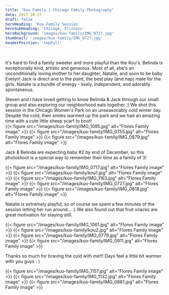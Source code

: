 ```yaml
---
title: "Kou Family | Chicago Family Photography"
date: 2017-10-27
draft: false
heroHeading: 'Kou Family Session'
heroSubHeading: 'Chicago, Illinois'
heroBackground: 'images/kuo-family/IMG_0727.jpg'
thumbnail: 'images/kuo-family/IMG_0727.jpg'
headerPosition: 'topFull'
---
```

<br>
It's hard to find a family sweeter and more playful than the Kou's. Belinda is exceptionally kind, artistic and generous. Most of all, she's an unconditionally loving mother to her daughter, Natalie, and soon to be baby Evelyn! Jack is direct and to the point, the best play (and nap) mate for the girls. Natalie is a bundle of energy - lively, independent, and adorably spontaneous.

Steven and I have loved getting to know Belinda & Jack through our small group and also exploring our neighborhood eats together :) We shot this session in the Chicago Women's Park on an unseasonably cold winter day. Despite the cold, their smiles warmed up the park and we had an amazing time with a cute little sheep scarf to boot!
<br>
{{< figure src="/images/kuo-family/IMG_1085.jpg" alt="Flores Family image" >}}
{{< figure src="/images/kuo-family/IMG_0755.jpg" alt="Flores Family image" >}}
{{< figure src="/images/kuo-family/IMG_0879.jpg" alt="Flores Family image" >}}

Jack & Belinda are expecting baby #2 by end of December, so this photoshoot is a special way to remember their time as a family of 3!

{{< figure src="/images/kuo-family/IMG_0717.jpg" alt="Flores Family image" >}}
{{< figure src="/images/kuo-family/kou1.jpg" alt="Flores Family image" >}}
{{< figure src="/images/kuo-family/IMG_1163.jpg" alt="Flores Family image" >}}
{{< figure src="/images/kuo-family/IMG_0727.jpg" alt="Flores Family image" >}}
{{< figure src="/images/kuo-family/IMG_0818.jpg" alt="Flores Family image" >}}

Natalie is extremely playful, so of course we spent a few minutes of the session letting her run around... :) We also found out that fruit snacks are great motivation for staying still.

{{< figure src="/images/kuo-family/IMG_1061.jpg" alt="Flores Family image" >}}
{{< figure src="/images/kuo-family/kou2.jpg" alt="Flores Family image" >}}
{{< figure src="/images/kuo-family/IMG_0779.jpg" alt="Flores Family image" >}}
{{< figure src="/images/kuo-family/IMG_0911.jpg" alt="Flores Family image" >}}

Thanks so much for braving the cold with me!!! Days feel a little bit warmer with you guys : )

{{< figure src="/images/kuo-family/IMG_1157.jpg" alt="Flores Family image" >}}
{{< figure src="/images/kuo-family/IMG_1132.jpg" alt="Flores Family image" >}}
{{< figure src="/images/kuo-family/IMG_0881.jpg" alt="Flores Family image" >}}